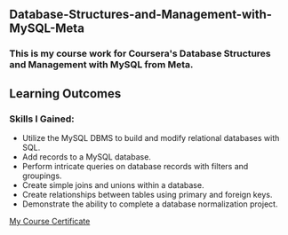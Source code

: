 ## Database-Structures-and-Management-with-MySQL-Meta
### This is my course work for Coursera's Database Structures and Management with MySQL from Meta.
## Learning Outcomes
### Skills I Gained: 
* Utilize the MySQL DBMS to build and modify relational databases with SQL.
* Add records to a MySQL database.
* Perform intricate queries on database records with filters and groupings.
* Create simple joins and unions within a database.
* Create relationships between tables using primary and foreign keys.
* Demonstrate the ability to complete a database normalization project.


[My Course Certificate](https://www.coursera.org/account/accomplishments/verify/XFM2PLA72BW3)
